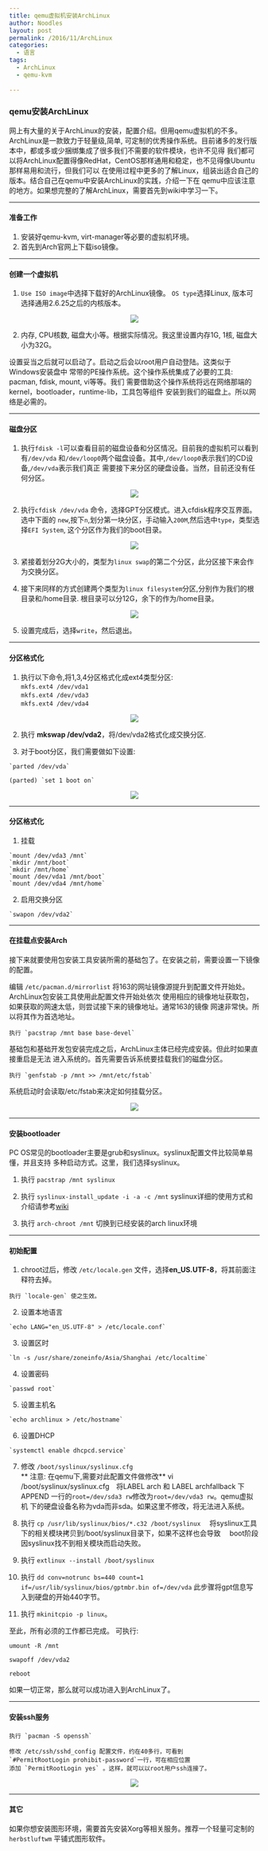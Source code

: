 ```yaml
---
title: qemu虚拟机安装ArchLinux
author: Noodles
layout: post
permalink: /2016/11/ArchLinux
categories:
  - 语言
tags:
  - ArchLinux
  - qemu-kvm
  
---
```


### qemu安装ArchLinux

<!--more-->

网上有大量的关于ArchLinux的安装，配置介绍。但用qemu虚拟机的不多。ArchLinux是一款致力于轻量级,简单,
可定制的优秀操作系统。目前诸多的发行版本中，都或多或少捆绑集成了很多我们不需要的软件模块，也许不见得
我们都可以将ArchLinux配置得像RedHat，CentOS那样通用和稳定，也不见得像Ubuntu那样易用和流行，但我们可以
在使用过程中更多的了解Linux，组装出适合自己的版本。结合自己在qemu中安装ArchLinux的实践，介绍一下在
qemu中应该注意的地方。如果想完整的了解ArchLinux，需要首先到wiki中学习一下。

 ---------------------------------------------------

#### 准备工作
 1. 安装好qemu-kvm, virt-manager等必要的虚拟机环境。
 2. 首先到Arch官网上下载iso镜像。

 ---------------------------------------------------

#### 创建一个虚拟机

 1. `Use ISO image`中选择下载好的ArchLinux镜像。
 `OS type`选择Linux, 版本可选择通用2.6.25之后的内核版本。
  
 <center><img src="/images/arch_install/1.png"></img></center>

 2. 内存, CPU核数, 磁盘大小等。根据实际情况。我这里设置内存1G, 1核, 磁盘大小为32G。
 
 设置妥当之后就可以启动了。启动之后会以root用户自动登陆。这类似于Windows安装盘中
 常带的PE操作系统。这个操作系统集成了必要的工具: pacman, fdisk, mount, vi等等。我们
 需要借助这个操作系统将远在网络那端的kernel，bootloader，runtime-lib，工具包等组件
 安装到我们的磁盘上。所以网络是必需的。

 ---------------------------------------------------

#### 磁盘分区

 1. 执行`fdisk -l`可以查看目前的磁盘设备和分区情况。目前我的虚拟机可以看到有`/dev/vda`
 和`/dev/loop0`两个磁盘设备。其中,`/dev/loop0`表示我们的CD设备,`/dev/vda`表示我们真正
 需要接下来分区的硬盘设备。当然，目前还没有任何分区。
 
 <center><img src="/images/arch_install/2.png"></img></center>

 2. 执行`cfdisk /dev/vda` 命令，选择GPT分区模式。进入cfdisk程序交互界面。选中下面的
 `new`,按下`n`,划分第一块分区，手动输入`200M`,然后选中`type`，类型选择`EFI System`,
 这个分区作为我们的boot目录。
 
 <center><img src="/images/arch_install/3.png"></img></center>
 
 3. 紧接着划分2G大小的，类型为`linux swap`的第二个分区，此分区接下来会作为交换分区。

 4. 接下来同样的方式创建两个类型为`linux filesystem`分区,分别作为我们的根目录和/home目录.
 根目录可以分12G，余下的作为/home目录。
 
 <center><img src="/images/arch_install/4.png"></img></center>

 5. 设置完成后，选择`write`，然后退出。

 ---------------------------------------------------

#### 分区格式化

  1. 执行以下命令,将1,3,4分区格式化成ext4类型分区:   
    `mkfs.ext4 /dev/vda1`  
    `mkfs.ext4 /dev/vda3`  
    `mkfs.ext4 /dev/vda4`  
 
 <center><img src="/images/arch_install/5.png"></img></center>

  2. 执行 **mkswap /dev/vda2**，将/dev/vda2格式化成交换分区.

  3. 对于boot分区，我们需要做如下设置:  

    `parted /dev/vda`

    (parted) `set 1 boot on`
  
 <center><img src="/images/arch_install/6.png"></img></center>

 ---------------------------------------------------

#### 分区格式化

  1. 挂载

    `mount /dev/vda3 /mnt`  
    `mkdir /mnt/boot`  
    `mkdir /mnt/home`  
    `mount /dev/vda1 /mnt/boot`  
    `mount /dev/vda4 /mnt/home`  

  2. 启用交换分区

    `swapon /dev/vda2`

 ---------------------------------------------------

#### 在挂载点安装Arch
 
  接下来就要使用包安装工具安装所需的基础包了。在安装之前，需要设置一下镜像的配置。

  编辑 `/etc/pacman.d/mirrorlist`
  将163的网址镜像源提升到配置文件开始处。ArchLinux包安装工具使用此配置文件开始处依次
  使用相应的镜像地址获取包，如果获取的网速太低，则尝试接下来的镜像地址。通常163的镜像
  网速非常快。所以将其作为首选地址。

    执行 `pacstrap /mnt base base-devel`  

  基础包和基础开发包安装完成之后，ArchLinux主体已经完成安装。但此时如果直接重启是无法
  进入系统的。首先需要告诉系统要挂载我们的磁盘分区。

    执行 `genfstab -p /mnt >> /mnt/etc/fstab`  

  系统启动时会读取/etc/fstab来决定如何挂载分区。
  
  <center><img src="/images/arch_install/7.png"></img></center>

 ---------------------------------------------------

#### 安装bootloader

  PC OS常见的bootloader主要是grub和syslinux。syslinux配置文件比较简单易懂，并且支持
  多种启动方式。这里，我们选择syslinux。

  1. 执行 `pacstrap /mnt syslinux`

  2. 执行 `syslinux-install_update -i -a -c /mnt`
  syslinux详细的使用方式和介绍请参考[wiki](https://wiki.archlinux.org/index.php/Syslinux)

  3. 执行 `arch-chroot /mnt` 切换到已经安装的arch linux环境

 ---------------------------------------------------

#### 初始配置

  1. chroot过后，修改 `/etc/locale.gen` 文件，选择**en_US.UTF-8**，将其前面注释符去掉。  
  
    执行 `locale-gen` 使之生效。  
    
  2. 设置本地语言  

    `echo LANG="en_US.UTF-8" > /etc/locale.conf`

  3. 设置区时  

    `ln -s /usr/share/zoneinfo/Asia/Shanghai /etc/localtime`  

  4. 设置密码  

    `passwd root`

  5. 设置主机名

    `echo archlinux > /etc/hostname`

  6. 设置DHCP

    `systemctl enable dhcpcd.service`

  7. 修改 `/boot/syslinux/syslinux.cfg`  
  ** 注意: 在qemu下,需要对此配置文件做修改**
  vi /boot/syslinux/syslinux.cfg　将LABEL arch 和 LABEL archfallback
  下APPEND 一行的`root=/dev/sda3 rw`修改为`root=/dev/vda3 rw`。qemu虚拟机
  下的硬盘设备名称为vda而非sda。如果这里不修改，将无法进入系统。

  8. 执行 `cp /usr/lib/syslinux/bios/*.c32 /boot/syslinux`
　将syslinux工具下的相关模块拷贝到/boot/syslinux目录下，如果不这样也会导致
　boot阶段因syslinux找不到相关模块而启动失败。

  9. 执行 `extlinux --install /boot/syslinux`

  10. 执行 `dd conv=notrunc bs=440 count=1 if=/usr/lib/syslinux/bios/gptmbr.bin of=/dev/vda`
  此步骤将gpt信息写入到硬盘的开始440字节。

  11. 执行 `mkinitcpio -p linux`。

  至此，所有必须的工作都已完成。
  可执行:

  `umount -R /mnt`

  `swapoff /dev/vda2`
  
  `reboot`

  如果一切正常，那么就可以成功进入到ArchLinux了。

 ---------------------------------------------------
#### 安装ssh服务

    执行 `pacman -S openssh`  

    修改 /etc/ssh/sshd_config 配置文件，约在40多行，可看到
    `#PermitRootLogin prohibit-password`一行，可在相应位置
    添加 `PermitRootLogin yes` 。这样，就可以以root用户ssh连接了。  

  
  <center><img src="/images/arch_install/8.png"></img></center>

 ---------------------------------------------------
#### 其它
  
  如果你想安装图形环境，需要首先安装Xorg等相关服务。推荐一个轻量可定制的
  `herbstluftwm` 平铺式图形软件。

